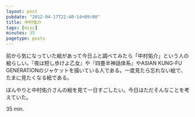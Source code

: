 ```yaml
---
layout: post
pubdate: "2012-04-17T22:40:14+09:00"
title: 中村佑介
tags: [misc]
minutes: 35
pagetype: posts
---
```

前から気になっていた絵があって今日ふと調べてみたら「中村佑介」という人の絵らしい。『夜は短し歩けよ乙女』や『四畳半神話体系』やASIAN KUNG-FU GENERATIONのジャケットを描いている人である。一度見たら忘れない絵で、たまに見たくなる絵である。

ぼんやりと中村佑介さんの絵を見て一日すごしたい。今日はただそんなことを考えていた。

35 min.
